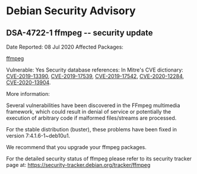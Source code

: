 
Debian Security Advisory
========================


DSA-4722-1 ffmpeg -- security update
------------------------------------



Date Reported:
08 Jul 2020
Affected Packages:

[ffmpeg](https://packages.debian.org/src:ffmpeg)

Vulnerable:
Yes
Security database references:
In Mitre's CVE dictionary: [CVE-2019-13390](https://security-tracker.debian.org/tracker/CVE-2019-13390), [CVE-2019-17539](https://security-tracker.debian.org/tracker/CVE-2019-17539), [CVE-2019-17542](https://security-tracker.debian.org/tracker/CVE-2019-17542), [CVE-2020-12284](https://security-tracker.debian.org/tracker/CVE-2020-12284), [CVE-2020-13904](https://security-tracker.debian.org/tracker/CVE-2020-13904).  

More information:

Several vulnerabilities have been discovered in the FFmpeg multimedia
framework, which could result in denial of service or potentially the
execution of arbitrary code if malformed files/streams are processed.


For the stable distribution (buster), these problems have been fixed in
version 7:4.1.6-1~deb10u1.


We recommend that you upgrade your ffmpeg packages.


For the detailed security status of ffmpeg please refer to
its security tracker page at:
<https://security-tracker.debian.org/tracker/ffmpeg>





